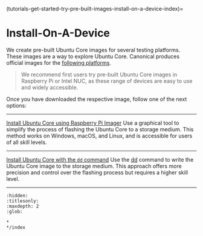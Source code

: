 (tutorials-get-started-try-pre-built-images-install-on-a-device-index)=
# Install-On-A-Device

We create pre-built Ubuntu Core images for several testing platforms. These images are a way to explore Ubuntu Core. Canonical produces official images for the [following platforms](https://ubuntu.com/core/docs/supported-platforms).

> We recommend first users try pre-built Ubuntu Core images in Raspberry Pi or Intel NUC, as these range of devices are easy to use and widely accessible.

Once you have downloaded the respective image, follow one of the next options: 

---

[Install Ubuntu Core using Raspberry Pi Imager](/tutorials/get-started/try-pre-built-images/install-on-a-device/use-raspberry-pi-imager)
Use a graphical tool to simplify the process of flashing the Ubuntu Core to a storage medium. This method works on Windows, macOS, and Linux, and is  accessible for users of all skill levels.

---

[Install  Ubuntu Core with the `dd` command](/tutorials/get-started/try-pre-built-images/install-on-a-device/use-the-dd-command)
Use the [dd](https://manpages.ubuntu.com/manpages/noble/man1/dd.1.html) command to write the Ubuntu Core image to the storage medium. This approach offers more precision and control over the flashing process but requires a higher skill level.

---


```{toctree}
:hidden:
:titlesonly:
:maxdepth: 2
:glob:

*
*/index
